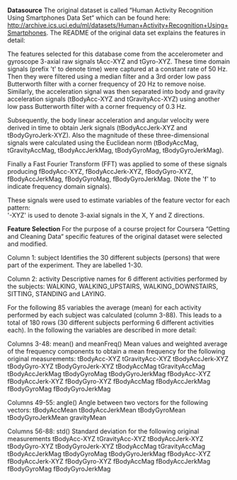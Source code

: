 **Datasource**
The original dataset is called “Human Activity Recognition Using Smartphones Data Set“ which can be found here: http://archive.ics.uci.edu/ml/datasets/Human+Activity+Recognition+Using+Smartphones.
The README of the original data set explains the features in detail:

The features selected for this database come from the accelerometer and gyroscope 3-axial raw signals tAcc-XYZ and tGyro-XYZ. These time domain signals (prefix 't' to denote time) were captured at a constant rate of 50 Hz. Then they were filtered using a median filter and a 3rd order low pass Butterworth filter with a corner frequency of 20 Hz to remove noise. Similarly, the acceleration signal was then separated into body and gravity acceleration signals (tBodyAcc-XYZ and tGravityAcc-XYZ) using another low pass Butterworth filter with a corner frequency of 0.3 Hz. 

Subsequently, the body linear acceleration and angular velocity were derived in time to obtain Jerk signals (tBodyAccJerk-XYZ and tBodyGyroJerk-XYZ). Also the magnitude of these three-dimensional signals were calculated using the Euclidean norm (tBodyAccMag, tGravityAccMag, tBodyAccJerkMag, tBodyGyroMag, tBodyGyroJerkMag). 

Finally a Fast Fourier Transform (FFT) was applied to some of these signals producing fBodyAcc-XYZ, fBodyAccJerk-XYZ, fBodyGyro-XYZ, fBodyAccJerkMag, fBodyGyroMag, fBodyGyroJerkMag. (Note the 'f' to indicate frequency domain signals).
 
These signals were used to estimate variables of the feature vector for each pattern:  
'-XYZ' is used to denote 3-axial signals in the X, Y and Z directions.


**Feature Selection**
For the purpose of a course project for Coursera “Getting and Cleaning Data“ specific features of the original dataset were selected and modified.

Column 1: subject
Identifies the 30 different subjects (persons) that were part of the experiment. They are labelled 1-30.

Column 2: activity
Descriptive names for 6 different activities performed by the subjects: WALKING, WALKING_UPSTAIRS, WALKING_DOWNSTAIRS, SITTING, STANDING and LAYING.

For the following 85 variables the average (mean) for each activity performed by each subject was calculated (column 3-88). This leads to a total of 180 rows (30 different subjects performing 6 different activities each). In the following the variables are described in more detail:

Columns 3-48: mean() and meanFreq()
Mean values and weighted average of the frequency components to obtain a mean frequency for the following original measurements:
tBodyAcc-XYZ
tGravityAcc-XYZ
tBodyAccJerk-XYZ
tBodyGyro-XYZ
tBodyGyroJerk-XYZ
tBodyAccMag
tGravityAccMag
tBodyAccJerkMag
tBodyGyroMag
tBodyGyroJerkMag
fBodyAcc-XYZ
fBodyAccJerk-XYZ
fBodyGyro-XYZ
fBodyAccMag
fBodyAccJerkMag
fBodyGyroMag
fBodyGyroJerkMag

Columns 49-55: angle()
Angle between two vectors for the following vectors:
tBodyAccMean
tBodyAccJerkMean
tBodyGyroMean
tBodyGyroJerkMean
gravityMean

Columns 56-88: std()
Standard deviation for the following original measurements
tBodyAcc-XYZ
tGravityAcc-XYZ
tBodyAccJerk-XYZ
tBodyGyro-XYZ
tBodyGyroJerk-XYZ
tBodyAccMag
tGravityAccMag
tBodyAccJerkMag
tBodyGyroMag
tBodyGyroJerkMag
fBodyAcc-XYZ
fBodyAccJerk-XYZ
fBodyGyro-XYZ
fBodyAccMag
fBodyAccJerkMag
fBodyGyroMag
fBodyGyroJerkMag
